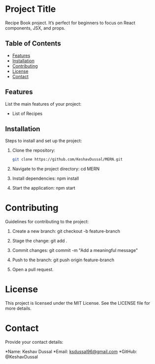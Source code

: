 # Project Title

Recipe Book project. It’s perfect for beginners to focus on React components, JSX, and props.

## Table of Contents

- [Features](#features)
- [Installation](#installation)
- [Contributing](#contributing)
- [License](#license)
- [Contact](#contact)

## Features

List the main features of your project:

- List of Recipes

## Installation

Steps to install and set up the project:

1. Clone the repository:
   ```bash
   git clone https://github.com/KeshavDussal/MERN.git
   ```
2. Navigate to the project directory:
   cd MERN

3. Install dependencies:
   npm install

4. Start the application:
   npm start

# Contributing

Guidelines for contributing to the project:

1. Create a new branch:
   git checkout -b feature-branch

2. Stage the change:
   git add .

3. Commit changes:
   git commit -m "Add a meaningful message"

4. Push to the branch:
   git push origin feature-branch

5. Open a pull request.

# License

This project is licensed under the MIT License. See the LICENSE file for more details.

# Contact

Provide your contact details:

*Name: Keshav Dussal
*Email: ksdussal96@gmail.com
\*GitHub: @KeshavDussal
